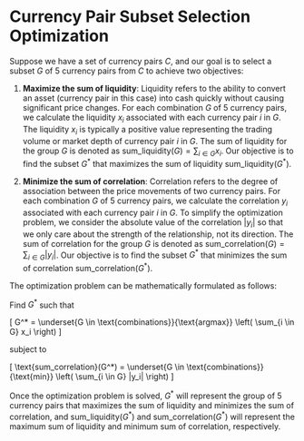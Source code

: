 # Currency Pair Subset Selection Optimization

Suppose we have a set of currency pairs $C$, and our goal is to select a subset $G$ of 5 currency pairs from $C$ to achieve two objectives:

1. **Maximize the sum of liquidity**: Liquidity refers to the ability to convert an asset (currency pair in this case) into cash quickly without causing significant price changes. For each combination $G$ of 5 currency pairs, we calculate the liquidity $x_i$ associated with each currency pair $i$ in $G$. The liquidity $x_i$ is typically a positive value representing the trading volume or market depth of currency pair $i$ in $G$. The sum of liquidity for the group $G$ is denoted as $\text{sum\_liquidity}(G) = \sum_{i \in G} x_i$. Our objective is to find the subset $G^*$ that maximizes the sum of liquidity $\text{sum\_liquidity}(G^*)$.

2. **Minimize the sum of correlation**: Correlation refers to the degree of association between the price movements of two currency pairs. For each combination $G$ of 5 currency pairs, we calculate the correlation $y_i$ associated with each currency pair $i$ in $G$. To simplify the optimization problem, we consider the absolute value of the correlation $|y_i|$ so that we only care about the strength of the relationship, not its direction. The sum of correlation for the group $G$ is denoted as $\text{sum\_correlation}(G) = \sum_{i \in G} |y_i|$. Our objective is to find the subset $G^*$ that minimizes the sum of correlation $\text{sum\_correlation}(G^*)$.

The optimization problem can be mathematically formulated as follows:

Find $G^*$ such that

\[ G^* = \underset{G \in \text{combinations}}{\text{argmax}} \left( \sum_{i \in G} x_i \right) \]

subject to

\[ \text{sum\_correlation}(G^*) = \underset{G \in \text{combinations}}{\text{min}} \left( \sum_{i \in G} |y_i| \right) \]

Once the optimization problem is solved, $G^*$ will represent the group of 5 currency pairs that maximizes the sum of liquidity and minimizes the sum of correlation, and $\text{sum\_liquidity}(G^*)$ and $\text{sum\_correlation}(G^*)$ will represent the maximum sum of liquidity and minimum sum of correlation, respectively.
